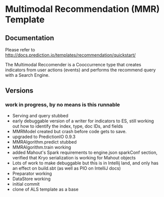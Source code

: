 # Multimodal Recommendation (MMR) Template

## Documentation

Please refer to http://docs.prediction.io/templates/recommendation/quickstart/

The Multimodal Reccomender is a Cooccurrence type that creates indicators from user actions (events) and performs the
recommend query with a Search Engine. 

## Versions

### work in progress, by no means is this runnable

  - Serving and query stubbed
  - early debuggable version of a writer for indicators to ES, still working out how to identify the index, type, doc IDs, and fields
  - MMRModel created but crash before code gets to save.
  - upgraded to PredictionIO 0.9.3
  - MMRAlgorithm.predict stubbed
  - MMRAlgorithm.train working
  - added Mahout's Spark requirements to engine.json sparkConf section, verified that Kryo serialization is working for Mahout objects
  - Lots of work to make debuggable but this is in Intellij land, and only has an effect on build.sbt (as well as PIO on IntelliJ docs)
  - Preparator working
  - DataStore working
  - initial commit
  - clone of ALS template as a base


